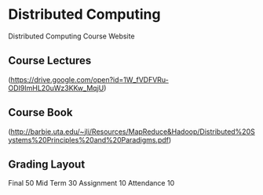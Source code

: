 # Distributed Computing
Distributed Computing Course Website


## Course Lectures   
 (https://drive.google.com/open?id=1W_fVDFVRu-ODI9ImHL20uWz3KKw_MqjU)

## Course Book   
 (http://barbie.uta.edu/~jli/Resources/MapReduce&Hadoop/Distributed%20Systems%20Principles%20and%20Paradigms.pdf)

## Grading Layout  

Final 50 
Mid Term 30
Assignment 10
Attendance 10
